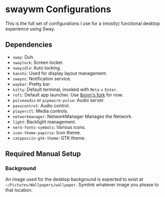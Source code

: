 # swaywm Configurations

This is the full set of configurations I use for a (mostly) functional desktop
experience using Sway.

## Dependencies

* `sway`: Duh.
* `swaylock`: Screen locker.
* `swayidle`: Auto locking.
* `kanshi`: Used for display layout management.
* `swaync`: Notification service.
* `waybar`: Pretty bar.
* `kitty`: Default terminal, invoked with `Meta` + `Enter`.
* `rofi`: Default app launcher. Use
  [lbonn's fork](https://github.com/lbonn/rofi) for now.
* `pulseaudio` or `pipewire-pulse`: Audio server.
* `pavucontrol`: Audio control.
* `playerctl`: Media controls.
* `networkmanager`: NetworkManager Manages the Network.
* `light`: Backlight management.
* `nerd-fonts-symbols`: Various icons.
* `icon-theme-papirus`: Icon theme.
* `catppuccin-gtk-theme`: GTK theme.

## Required Manual Setup

### Background

An image used for the desktop background is expected to exist at
`~/Pictures/Wallpapers/wallpaper`. Symlink whatever image you please to that
location.

